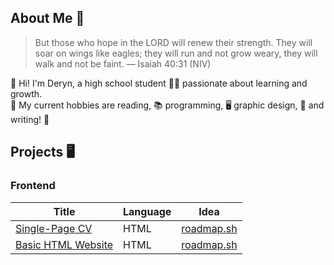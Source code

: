 ## About Me 👤

> But those who hope in the LORD will renew their strength. They will soar on wings like eagles; they will run and not grow weary, they will walk and not be faint. — Isaiah 40:31 (NIV)

👋 Hi! I'm Deryn, a high school student 👩‍🎓 passionate about learning and growth. </br>
💪 My current hobbies are reading, 📚 programming, 🖥 graphic design, 🎨 and writing! 📰

## Projects 🖥
### Frontend
| Title                                                                                                      | Language | Idea                                                        |
|------------------------------------------------------------------------------------------------------------|----------| ------------------------------------------------------------|
| [Single-Page CV](https://github.com/deryntheone/deryntheone/tree/main/Frontend/Single-Page%20CV)           | HTML     | [roadmap.sh](https://roadmap.sh/projects/single-page-cv)    |
| [Basic HTML Website](https://github.com/deryntheone/deryntheone/tree/main/Frontend/Basic%20HTML%20Website) | HTML     | [roadmap.sh](https://roadmap.sh/projects/basic-html-website)|
